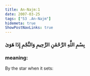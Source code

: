 ```yaml
---
title: An-Najm:1
date: 2007-03-25
tags: ["53 .An-Najm"]
hidemeta: true 
ShowPostNavLinks: true 
---
```

### بِسْمِ اللَّهِ الرَّحْمَٰنِ الرَّحِيمِ وَالنَّجْمِ إِذَا هَوَىٰ
### meaning: 
By the star when it sets:
